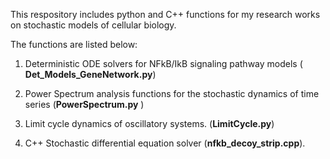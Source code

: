 
This respository includes python and C++ functions for my research works on stochastic models of cellular biology. 

The functions are listed below:

1. Deterministic ODE solvers for NFkB/IkB signaling pathway models ( **Det_Models_GeneNetwork.py**) 

2. Power Spectrum analysis functions for the stochastic dynamics of time series (**PowerSpectrum.py** )

3. Limit cycle dynamics of oscillatory systems. (**LimitCycle.py**)

4. C++ Stochastic differential equation solver (**nfkb_decoy_strip.cpp**). 
